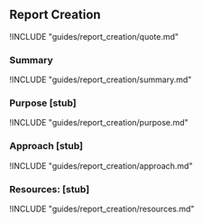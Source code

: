 ## Report Creation

!INCLUDE "guides/report_creation/quote.md"

### Summary

!INCLUDE "guides/report_creation/summary.md"

### Purpose [stub]

!INCLUDE "guides/report_creation/purpose.md"

### Approach [stub]

!INCLUDE "guides/report_creation/approach.md"

### Resources: [stub]

!INCLUDE "guides/report_creation/resources.md"
